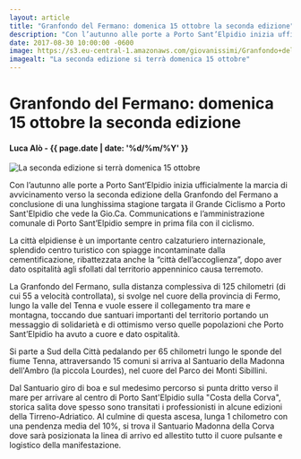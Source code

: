 ```yaml
---
layout: article
title: "Granfondo del Fermano: domenica 15 ottobre la seconda edizione"
description: "Con l’autunno alle porte a Porto Sant’Elpidio inizia ufficialmente la marcia di avvicinamento verso la seconda edizione della Granfondo del Fermano a conclusione di una lunghissima stagione targata il Grande Ciclismo a Porto Sant'Elpidio che vede la Gio.Ca. Communications e l’amministrazione comunale di Porto Sant’Elpidio sempre in prima fila con il ciclismo."
date: 2017-08-30 10:00:00 -0600
image: https://s3.eu-central-1.amazonaws.com/giovanissimi/Granfondo+del+Fermano+15102017.jpg
imagealt: "La seconda edizione si terrà domenica 15 ottobre"
---
```


# Granfondo del Fermano: domenica 15 ottobre la seconda edizione

#### Luca Alò - {{ page.date | date: '%d/%m/%Y' }}

![La seconda edizione si terrà domenica 15 ottobre](https://s3.eu-central-1.amazonaws.com/giovanissimi/Granfondo+del+Fermano+15102017.jpg)

Con l’autunno alle porte a Porto Sant’Elpidio inizia ufficialmente la marcia di avvicinamento verso la seconda edizione della Granfondo del Fermano a conclusione di una lunghissima stagione targata il Grande Ciclismo a Porto Sant'Elpidio che vede la Gio.Ca. Communications e l’amministrazione comunale di Porto Sant’Elpidio sempre in prima fila con il ciclismo.

La città elpidiense è un importante centro calzaturiero internazionale, splendido centro turistico con spiagge incontaminate dalla cementificazione, ribattezzata anche la “città dell’accoglienza”, dopo aver dato ospitalità agli sfollati dal territorio appenninico causa terremoto.

La Granfondo del Fermano, sulla distanza complessiva di 125 chilometri (di cui 55 a velocità controllata), si svolge nel cuore della provincia di Fermo, lungo la valle del Tenna e vuole essere il collegamento tra mare e montagna, toccando due santuari importanti del territorio portando un messaggio di solidarietà e di ottimismo verso quelle popolazioni che Porto Sant’Elpidio ha avuto a cuore e dato ospitalità.

Si parte a Sud della Città pedalando per 65 chilometri lungo le sponde del fiume Tenna, attraversando 15 comuni si arriva al Santuario della Madonna dell'Ambro (la piccola Lourdes), nel cuore del Parco dei Monti Sibillini.

Dal Santuario giro di boa e sul medesimo percorso si punta dritto verso il mare per arrivare al centro di Porto Sant'Elpidio sulla "Costa della Corva", storica salita dove spesso sono transitati i professionisti in alcune edizioni della Tirreno-Adriatico. Al culmine di questa ascesa, lunga 1 chilometro con una pendenza media del 10%, si trova il Santuario Madonna della Corva dove sarà posizionata la linea di arrivo ed allestito tutto il cuore pulsante e logistico della manifestazione.